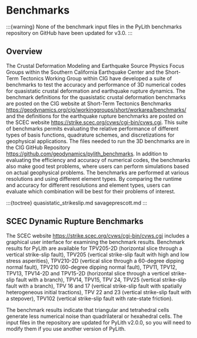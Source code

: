 # Benchmarks

:::{warning}
None of the benchmark input files in the PyLith benchmarks repository on GitHub have been updated for v3.0.
:::

## Overview

The Crustal Deformation Modeling and Earthquake Source Physics Focus Groups within the Southern California Earthquake Center and the Short-Term Tectonics Working Group within CIG have developed a suite of benchmarks to test the accuracy and performance of 3D numerical codes for quasistatic crustal deformation and earthquake rupture dynamics.
The benchmark definitions for the quasistatic crustal deformation benchmarks are posted on the CIG website at Short-Term Tectonics Benchmarks <https://geodynamics.org/cig/workinggroups/short/workarea/benchmarks/> and the definitions for the earthquake rupture benchmarks are posted on the SCEC website <https://strike.scec.org/cvws/cgi-bin/cvws.cgi>.
This suite of benchmarks permits evaluating the relative performance of different types of basis functions, quadrature schemes, and discretizations for geophysical applications.
The files needed to run the 3D benchmarks are in the CIG GitHub Repository <https://github.com/geodynamics/pylith_benchmarks>.
In addition to evaluating the efficiency and accuracy of numerical codes, the benchmarks also make good test problems, where users can perform simulations based on actual geophysical problems.
The benchmarks are performed at various resolutions and using different element types.
By comparing the runtime and accuracy for different resolutions and element types, users can evaluate which combination will be best for their problems of interest.

:::{toctree}
quasistatic_strikeslip.md
savageprescott.md
:::

## SCEC Dynamic Rupture Benchmarks

The SCEC website <https://strike.scec.org/cvws/cgi-bin/cvws.cgi> includes a graphical user interface for examining the benchmark results.
Benchmark results for PyLith are available for TPV205-2D (horizontal slice through a vertical strike-slip fault), TPV205 (vertical strike-slip fault with high and low stress asperities), TPV210-2D (vertical slice through a 60-degree dipping normal fault), TPV210 (60-degree dipping normal fault), TPV11, TPV12, TPV13, TPV14-2D and TPV15-2D (horizontal slice through a verticel strike-slip fault with a branch), TPV14, TPV15, TPV 24, TPV25 (vertical strike-slip fault with a branch), TPV 16 and 17 (vertical strike-slip fault with spatially heterogeneous initial tractions), TPV 22 and 23 (vertical strike-slip fault with a stepover), TPV102 (vertical strike-slip fault with rate-state friction).

The benchmark results indicate that triangular and tetrahedral cells generate less numerical noise than quadrilateral or hexahedral cells.
The input files in the repository are updated for PyLith v2.0.0, so you will need to modify them if you use another version of PyLith.
